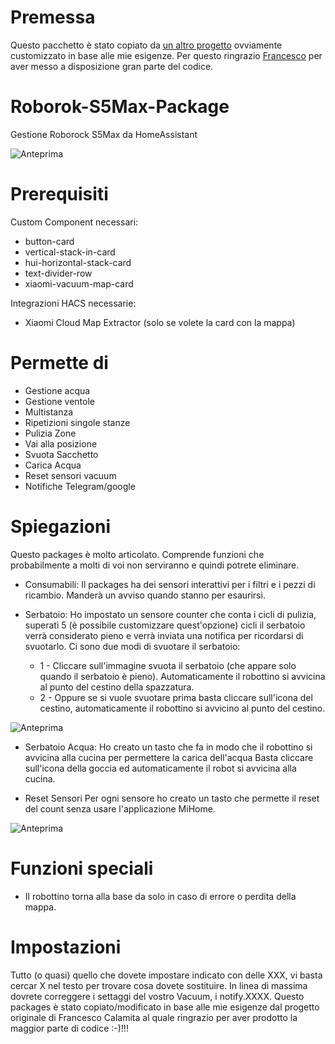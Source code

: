 # Premessa
Questo pacchetto è stato copiato da [un altro progetto](https://github.com/calas80/Xiaomi-Vacuum-Package) ovviamente customizzato in base alle mie esigenze.
Per questo ringrazio [Francesco](https://github.com/calas80?fbclid=IwAR2yQqnBY2kxkX0PnZuzGbkNR9QGlJ40EaCL-U-8fKcbVHwoEjjL34cAeiM) per aver messo a disposizione gran parte del codice.


# Roborok-S5Max-Package
Gestione Roborock S5Max da HomeAssistant

<img src="https://github.com/skillaci86/Roborok-S5Max-Package/blob/main/Anteprima.png" alt="Anteprima">


# Prerequisiti
Custom Component necessari:
  - button-card 
  - vertical-stack-in-card
  - hui-horizontal-stack-card
  - text-divider-row
  - xiaomi-vacuum-map-card

Integrazioni HACS necessarie:
- Xiaomi Cloud Map Extractor (solo se volete la card con la mappa)
  
# Permette di
  - Gestione acqua 
  - Gestione ventole
  - Multistanza
  - Ripetizioni singole stanze
  - Pulizia Zone
  - Vai alla posizione
  - Svuota Sacchetto
  - Carica Acqua
  - Reset sensori vacuum
  - Notifiche Telegram/google

# Spiegazioni
Questo packages è molto articolato. Comprende funzioni che probabilmente a molti di voi non serviranno e quindi potrete eliminare.

- Consumabili:
Il packages ha dei sensori interattivi per i filtri e i pezzi di ricambio. Manderà un avviso quando stanno per esaurirsi.

- Serbatoio: 
Ho impostato un sensore counter che conta i cicli di pulizia, superati 5 (è possibile customizzare quest'opzione) cicli il serbatoio verrà considerato pieno e verrà inviata una notifica per ricordarsi di svuotarlo. 
Ci sono due modi di svuotare il serbatoio:
  - 1 - Cliccare sull'immagine svuota il serbatoio (che appare solo quando il serbatoio è pieno). Automaticamente il robottino si avvicina al punto del cestino della spazzatura.
  - 2 - Oppure se si vuole svuotare prima basta cliccare sull'icona del cestino, automaticamente il robottino si avvicino al punto del cestino.

<img src="https://github.com/skillaci86/Roborok-S5Max-Package/blob/main/SvuotaSerbatoio.png" alt="Anteprima">	 

- Serbatoio Acqua: 
Ho creato un tasto che fa in modo che il robottino si avvicina alla cucina per permettere la carica dell'acqua
Basta cliccare sull'icona della goccia ed automaticamente il robot si avvicina alla cucina.

- Reset Sensori 
Per ogni sensore ho creato un tasto che permette il reset del count senza usare l'applicazione MiHome.

<img src="https://github.com/skillaci86/Roborok-S5Max-Package/blob/main/ResetSensori.png" alt="Anteprima">	 

# Funzioni speciali
- Il robottino torna alla base da solo in caso di errore o perdita della mappa.


# Impostazioni
Tutto (o quasi) quello che dovete impostare indicato con delle XXX, vi basta cercar X nel testo per trovare cosa dovete sostituire.
In linea di massima dovrete correggere i settaggi del vostro Vacuum, i notify.XXXX.
Questo packages è stato copiato/modificato in base alle mie esigenze dal progetto originale di Francesco Calamita al quale ringrazio per aver prodotto la maggior parte di codice :-)!!!
